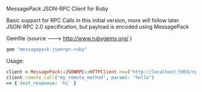 MessagePack JSON-RPC Client for Ruby

Basic support for RPC Calls in this initial version, more will follow later.
JSON-RPC 2.0 specification, but payload is encoded using MessagePack

Gemfile (source ---> http://www.rubygems.org/ )
```ruby
gem "messagepack-jsonrpc-ruby"
```

Usage:

```ruby
client = MessagePack::JSONRPC::HTTPClient.new("http://localhost:5993/rpc")
client.remote_call("my_remote_method", param1: "hello")
=> { test_response: 'hi' }
```
